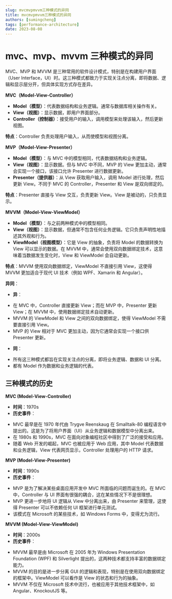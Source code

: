 ```yaml
---
slug: mvcmvpmvvm三种模式的异同
title: mvcmvpmvvm三种模式的异同
authors: [sumingcheng]
tags: [performance-architecture]
date: 2023-08-08
---
```


# mvc、mvp、mvvm 三种模式的异同

MVC、MVP 和 MVVM 是三种常用的软件设计模式，特别是在构建用户界面（User Interface，UI）时。这三种模式都致力于实现关注点分离，即将数据、逻辑和显示层分开，但具体实现方式存在差异。

**MVC（Model-View-Controller）**

- **Model（模型）**：代表数据结构和业务逻辑。通常与数据库相关操作有关。
- **View（视图）**：显示数据，即用户界面部分。
- **Controller（控制器）**：接受用户的输入，调用模型来处理该输入，然后更新视图。

**特点**：Controller 负责处理用户输入，从而使模型和视图分离。

**MVP（Model-View-Presenter）**

- **Model（模型）**：与 MVC 中的模型相同，代表数据结构和业务逻辑。
- **View（视图）**：显示数据。但与 MVC 中不同，MVP 的 View 更加主动，通常会实现一个接口，该接口允许 Presenter 进行数据更新。
- **Presenter（提供器）**：从 View 获取用户输入，调用 Model 进行处理，然后更新 View。不同于 MVC 的 Controller，Presenter 和 View 是双向绑定的。

**特点**：Presenter 直接与 View 交互，负责更新 View。View 是被动的，只负责显示。

**MVVM（Model-View-ViewModel）**

- **Model（模型）**：与之前两种模式中的模型相同。
- **View（视图）**：显示数据，但通常不包含任何业务逻辑。它只负责声明性地描述其外观和行为。
- **ViewModel（视图模型）**：它是 View 的抽象，负责将 Model 的数据转换为 View 可以显示的数据。在 MVVM 中，通常会使用双向数据绑定技术，这意味着当数据发生变化时，View 和 ViewModel 会自动更新。

**特点**：MVVM 使用双向数据绑定，ViewModel 不直接引用 View，这使得 MVVM 更加适合于现代 UI 技术（例如 WPF、Xamarin 和 Angular）。

**异同**：

- **异**：

* 在 MVC 中，Controller 直接更新 View；而在 MVP 中，Presenter 更新 View；在 MVVM 中，使用数据绑定技术自动更新。
* MVVM 的 ViewModel 和 View 之间的双向数据绑定，使得 ViewModel 不需要直接引用 View。
* MVP 的 View 相对于 MVC 更加主动，因为它通常会实现一个接口供 Presenter 更新。

- **同**：

* 所有这三种模式都旨在实现关注点的分离，即将业务逻辑、数据和 UI 分离。
* 都有 Model 作为数据和业务逻辑的代表。

## 三种模式的历史

**MVC (Model-View-Controller)**

- **时间**：1970s
- **历史事件**：

* MVC 最早是在 1970 年代由 Trygve Reenskaug 在 Smalltalk-80 编程语言中提出的。这是为了将用户界面（UI）从业务逻辑和数据模型中分离出来。
* 在 1980s 和 1990s，MVC 在面向对象编程社区中得到了广泛的接受和应用。
* 随着 Web 开发的崛起，MVC 也被应用于 Web 应用，其中 Model 代表数据和业务逻辑，View 代表网页显示，Controller 处理用户的 HTTP 请求。

**MVP (Model-View-Presenter)**

- **时间**：1990s
- **历史事件**：

* MVP 是为了解决某些桌面应用开发中 MVC 所面临的问题而诞生的。在 MVC 中，Controller 与 UI 界面有很强的耦合，这在某些情况下不是很理想。
* MVP 更进一步地将 UI 逻辑从 View 中分离出来，由 Presenter 来管理，这使得 Presenter 可以不依赖任何 UI 框架进行单元测试。
* 该模式在 Microsoft 的某些技术，如 Windows Forms 中，变得尤为流行。

**MVVM (Model-View-ViewModel)**

- **时间**：2000s
- **历史事件**：

* MVVM 最早是由 Microsoft 在 2005 年为 Windows Presentation Foundation (WPF) 和 Silverlight 提出的，这两种技术都支持丰富的数据绑定能力。
* MVVM 的目的是进一步分离 GUI 的逻辑和表现，特别是在使用双向数据绑定的框架中。ViewModel 可以看作是 View 的状态和行为的抽象。
* MVVM 不仅在 Microsoft 技术中流行，也被应用于其他技术框架中，如 Angular、KnockoutJS 等。
